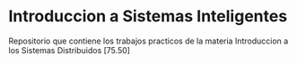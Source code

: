 # Introduccion a Sistemas Inteligentes

Repositorio que contiene los trabajos practicos de la materia Introduccion a los Sistemas Distribuidos [75.50]
